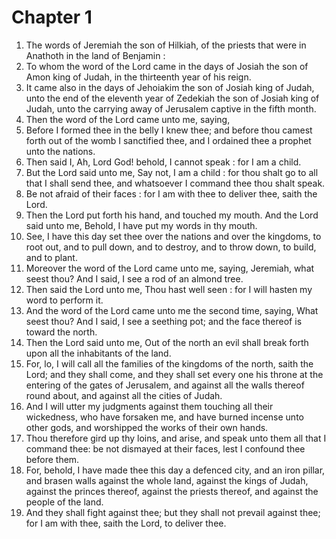 # Chapter 1

1. The words of Jeremiah the son of Hilkiah, of the priests that were in Anathoth in the land of Benjamin :
2. To whom the word of the Lord came in the days of Josiah the son of Amon king of Judah, in the thirteenth year of his reign.
3. It came also in the days of Jehoiakim the son of Josiah king of Judah, unto the end of the eleventh year of Zedekiah the son of Josiah king of Judah, unto the carrying away of Jerusalem captive in the fifth month.
4. Then the word of the Lord came unto me, saying,
5. Before I formed thee in the belly I knew thee; and before thou camest forth out of the womb I sanctified thee, and I ordained thee a prophet unto the nations.
6. Then said I, Ah, Lord God! behold, I cannot speak : for I am a child.
7. But the Lord said unto me, Say not, I am a child : for thou shalt go to all that I shall send thee, and whatsoever I command thee thou shalt speak.
8. Be not afraid of their faces : for I am with thee to deliver thee, saith the Lord.
9. Then the Lord put forth his hand, and touched my mouth. And the Lord said unto me, Behold, I have put my words in thy mouth.
10. See, I have this day set thee over the nations and over the kingdoms, to root out, and to pull down, and to destroy, and to throw down, to build, and to plant.
11. Moreover the word of the Lord came unto me, saying, Jeremiah, what seest thou? And I said, I see a rod of an almond tree.
12. Then said the Lord unto me, Thou hast well seen : for I will hasten my word to perform it.
13. And the word of the Lord came unto me the second time, saying, What seest thou? And I said, I see a seething pot; and the face thereof is toward the north.
14. Then the Lord said unto me, Out of the north an evil shall break forth upon all the inhabitants of the land.
15. For, lo, I will call all the families of the kingdoms of the north, saith the Lord; and they shall come, and they shall set every one his throne at the entering of the gates of Jerusalem, and against all the walls thereof round about, and against all the cities of Judah.
16. And I will utter my judgments against them touching all their wickedness, who have forsaken me, and have burned incense unto other gods, and worshipped the works of their own hands.
17. Thou therefore gird up thy loins, and arise, and speak unto them all that I command thee: be not dismayed at their faces, lest I confound thee before them.
18. For, behold, I have made thee this day a defenced city, and an iron pillar, and brasen walls against the whole land, against the kings of Judah, against the princes thereof, against the priests thereof, and against the people of the land.
19. And they shall fight against thee; but they shall not prevail against thee; for I am with thee, saith the Lord, to deliver thee.


